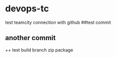 # devops-tc
test teamcity connection with github
##test commit 
## another commit 
++ test build branch
zip package
